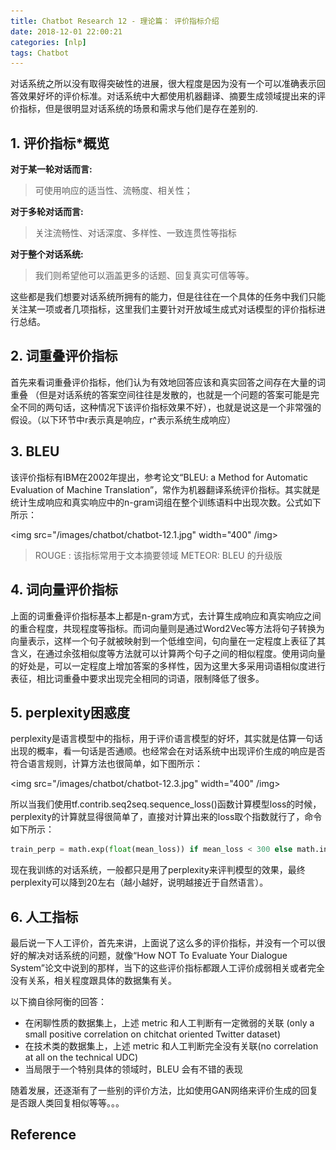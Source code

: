 ```yaml
---
title: Chatbot Research 12 - 理论篇： 评价指标介绍
date: 2018-12-01 22:00:21
categories: [nlp]
tags: Chatbot
---
```


对话系统之所以没有取得突破性的进展，很大程度是因为没有一个可以准确表示回答效果好坏的评价标准。对话系统中大都使用机器翻译、摘要生成领域提出来的评价指标，但是很明显对话系统的场景和需求与他们是存在差别的.

<!-- more -->

## 1. 评价指标*概览

**对于某一轮对话而言:**

> 可使用响应的适当性、流畅度、相关性；

**对于多轮对话而言:**

> 关注流畅性、对话深度、多样性、一致连贯性等指标

**对于整个对话系统:**

> 我们则希望他可以涵盖更多的话题、回复真实可信等等。

这些都是我们想要对话系统所拥有的能力，但是往往在一个具体的任务中我们只能关注某一项或者几项指标，这里我们主要针对开放域生成式对话模型的评价指标进行总结。

## 2. 词重叠评价指标

首先来看词重叠评价指标，他们认为有效地回答应该和真实回答之间存在大量的词重叠
（但是对话系统的答案空间往往是发散的，也就是一个问题的答案可能是完全不同的两句话，这种情况下该评价指标效果不好），也就是说这是一个非常强的假设。（以下环节中r表示真是响应，r^表示系统生成响应）

## 3. BLEU

该评价指标有IBM在2002年提出，参考论文“BLEU: a Method for Automatic Evaluation of Machine Translation”，常作为机器翻译系统评价指标。其实就是统计生成响应和真实响应中的n-gram词组在整个训练语料中出现次数。公式如下所示：

<img src="/images/chatbot/chatbot-12.1.jpg" width="400" /img>

> ROUGE : 该指标常用于文本摘要领域
> METEOR: BLEU 的升级版

## 4. 词向量评价指标

上面的词重叠评价指标基本上都是n-gram方式，去计算生成响应和真实响应之间的重合程度，共现程度等指标。而词向量则是通过Word2Vec等方法将句子转换为向量表示，这样一个句子就被映射到一个低维空间，句向量在一定程度上表征了其含义，在通过余弦相似度等方法就可以计算两个句子之间的相似程度。使用词向量的好处是，可以一定程度上增加答案的多样性，因为这里大多采用词语相似度进行表征，相比词重叠中要求出现完全相同的词语，限制降低了很多。

## 5. perplexity困惑度

perplexity是语言模型中的指标，用于评价语言模型的好坏，其实就是估算一句话出现的概率，看一句话是否通顺。也经常会在对话系统中出现评价生成的响应是否符合语言规则，计算方法也很简单，如下图所示：

<img src="/images/chatbot/chatbot-12.3.jpg" width="400" /img>

所以当我们使用tf.contrib.seq2seq.sequence_loss()函数计算模型loss的时候，perplexity的计算就显得很简单了，直接对计算出来的loss取个指数就行了，命令如下所示：

```py
train_perp = math.exp(float(mean_loss)) if mean_loss < 300 else math.inf
```

现在我训练的对话系统，一般都只是用了perplexity来评判模型的效果，最终perplexity可以降到20左右（越小越好，说明越接近于自然语言）。

## 6. 人工指标

最后说一下人工评价，首先来讲，上面说了这么多的评价指标，并没有一个可以很好的解决对话系统的问题，就像“How NOT To Evaluate Your Dialogue System”论文中说到的那样，当下的这些评价指标都跟人工评价成弱相关或者完全没有关系，相关程度跟具体的数据集有关。

以下摘自徐阿衡的回答：

- 在闲聊性质的数据集上，上述 metric 和人工判断有一定微弱的关联 (only a small positive correlation on chitchat oriented Twitter dataset)
- 在技术类的数据集上，上述 metric 和人工判断完全没有关联(no correlation at all on the technical UDC)
- 当局限于一个特别具体的领域时，BLEU 会有不错的表现

随着发展，还逐渐有了一些别的评价方法，比如使用GAN网络来评价生成的回复是否跟人类回复相似等等。。。

## Reference

